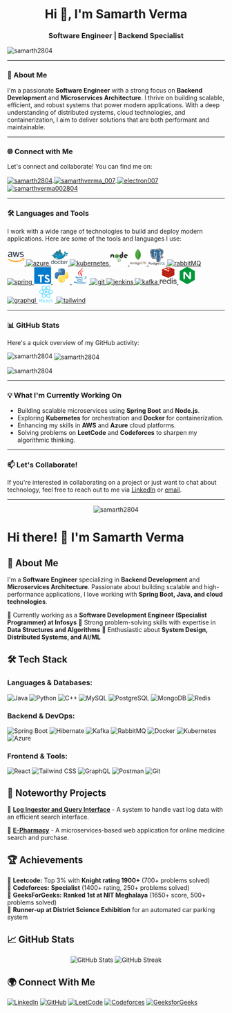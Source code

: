 <h1 align="center">Hi 👋, I'm Samarth Verma</h1>
<h3 align="center">Software Engineer | Backend Specialist </h3>

<p align="left"> 
  <img src="https://komarev.com/ghpvc/?username=samarth2804&label=Profile%20views&color=0e75b6&style=flat" alt="samarth2804" /> 
</p>

---

### 🚀 About Me

I'm a passionate **Software Engineer** with a strong focus on **Backend Development** and **Microservices Architecture**. I thrive on building scalable, efficient, and robust systems that power modern applications. With a deep understanding of distributed systems, cloud technologies, and containerization, I aim to deliver solutions that are both performant and maintainable.

---

### 🌐 Connect with Me

Let's connect and collaborate! You can find me on:

<p align="left">
  <a href="https://linkedin.com/in/samarth2804" target="blank">
    <img align="center" src="https://raw.githubusercontent.com/rahuldkjain/github-profile-readme-generator/master/src/images/icons/Social/linked-in-alt.svg" alt="samarth2804" height="30" width="40" />
  </a>
  <a href="https://codeforces.com/profile/samarthverma_007" target="blank">
    <img align="center" src="https://raw.githubusercontent.com/rahuldkjain/github-profile-readme-generator/master/src/images/icons/Social/codeforces.svg" alt="samarthverma_007" height="30" width="40" />
  </a>
  <a href="https://www.leetcode.com/electron007" target="blank">
    <img align="center" src="https://raw.githubusercontent.com/rahuldkjain/github-profile-readme-generator/master/src/images/icons/Social/leet-code.svg" alt="electron007" height="30" width="40" />
  </a>
  <a href="https://auth.geeksforgeeks.org/user/samarthverma002804" target="blank">
    <img align="center" src="https://raw.githubusercontent.com/rahuldkjain/github-profile-readme-generator/master/src/images/icons/Social/geeks-for-geeks.svg" alt="samarthverma002804" height="30" width="40" />
  </a>
</p>

---

### 🛠️ Languages and Tools

I work with a wide range of technologies to build and deploy modern applications. Here are some of the tools and languages I use:

<p align="left">
  <a href="https://aws.amazon.com" target="_blank" rel="noreferrer"> 
    <img src="https://raw.githubusercontent.com/devicons/devicon/master/icons/amazonwebservices/amazonwebservices-original-wordmark.svg" alt="aws" width="40" height="40"/> 
  </a>
  <a href="https://azure.microsoft.com/en-in/" target="_blank" rel="noreferrer"> 
    <img src="https://www.vectorlogo.zone/logos/microsoft_azure/microsoft_azure-icon.svg" alt="azure" width="40" height="40"/> 
  </a>
  <a href="https://www.docker.com/" target="_blank" rel="noreferrer"> 
    <img src="https://raw.githubusercontent.com/devicons/devicon/master/icons/docker/docker-original-wordmark.svg" alt="docker" width="40" height="40"/> 
  </a>
  <a href="https://kubernetes.io" target="_blank" rel="noreferrer"> 
    <img src="https://www.vectorlogo.zone/logos/kubernetes/kubernetes-icon.svg" alt="kubernetes" width="40" height="40"/> 
  </a>
  <a href="https://nodejs.org" target="_blank" rel="noreferrer"> 
    <img src="https://raw.githubusercontent.com/devicons/devicon/master/icons/nodejs/nodejs-original-wordmark.svg" alt="nodejs" width="40" height="40"/> 
  </a>
  <a href="https://www.mongodb.com/" target="_blank" rel="noreferrer"> 
    <img src="https://raw.githubusercontent.com/devicons/devicon/master/icons/mongodb/mongodb-original-wordmark.svg" alt="mongodb" width="40" height="40"/> 
  </a>
  <a href="https://www.postgresql.org" target="_blank" rel="noreferrer"> 
    <img src="https://raw.githubusercontent.com/devicons/devicon/master/icons/postgresql/postgresql-original-wordmark.svg" alt="postgresql" width="40" height="40"/> 
  </a>
  <a href="https://www.rabbitmq.com" target="_blank" rel="noreferrer"> 
    <img src="https://www.vectorlogo.zone/logos/rabbitmq/rabbitmq-icon.svg" alt="rabbitMQ" width="40" height="40"/> 
  </a>
  <a href="https://spring.io/" target="_blank" rel="noreferrer"> 
    <img src="https://www.vectorlogo.zone/logos/springio/springio-icon.svg" alt="spring" width="40" height="40"/> 
  </a>
  <a href="https://www.typescriptlang.org/" target="_blank" rel="noreferrer"> 
    <img src="https://raw.githubusercontent.com/devicons/devicon/master/icons/typescript/typescript-original.svg" alt="typescript" width="40" height="40"/> 
  </a>
  <a href="https://www.python.org" target="_blank" rel="noreferrer"> 
    <img src="https://raw.githubusercontent.com/devicons/devicon/master/icons/python/python-original.svg" alt="python" width="40" height="40"/> 
  </a>
  <a href="https://www.java.com" target="_blank" rel="noreferrer"> 
    <img src="https://raw.githubusercontent.com/devicons/devicon/master/icons/java/java-original.svg" alt="java" width="40" height="40"/> 
  </a>
  <a href="https://git-scm.com/" target="_blank" rel="noreferrer"> 
    <img src="https://www.vectorlogo.zone/logos/git-scm/git-scm-icon.svg" alt="git" width="40" height="40"/> 
  </a>
  <a href="https://www.jenkins.io" target="_blank" rel="noreferrer"> 
    <img src="https://www.vectorlogo.zone/logos/jenkins/jenkins-icon.svg" alt="jenkins" width="40" height="40"/> 
  </a>
  <a href="https://kafka.apache.org/" target="_blank" rel="noreferrer"> 
    <img src="https://www.vectorlogo.zone/logos/apache_kafka/apache_kafka-icon.svg" alt="kafka" width="40" height="40"/> 
  </a>
  <a href="https://redis.io" target="_blank" rel="noreferrer"> 
    <img src="https://raw.githubusercontent.com/devicons/devicon/master/icons/redis/redis-original-wordmark.svg" alt="redis" width="40" height="40"/> 
  </a>
  <a href="https://www.nginx.com" target="_blank" rel="noreferrer"> 
    <img src="https://raw.githubusercontent.com/devicons/devicon/master/icons/nginx/nginx-original.svg" alt="nginx" width="40" height="40"/> 
  </a>
  <a href="https://graphql.org" target="_blank" rel="noreferrer"> 
    <img src="https://www.vectorlogo.zone/logos/graphql/graphql-icon.svg" alt="graphql" width="40" height="40"/> 
  </a>
  <a href="https://reactjs.org/" target="_blank" rel="noreferrer"> 
    <img src="https://raw.githubusercontent.com/devicons/devicon/master/icons/react/react-original-wordmark.svg" alt="react" width="40" height="40"/> 
  </a>
  <a href="https://tailwindcss.com/" target="_blank" rel="noreferrer"> 
    <img src="https://www.vectorlogo.zone/logos/tailwindcss/tailwindcss-icon.svg" alt="tailwind" width="40" height="40"/> 
  </a>
</p>

---

### 📊 GitHub Stats

Here's a quick overview of my GitHub activity:

<p align="left">
  <img align="left" src="https://github-readme-stats.vercel.app/api/top-langs?username=samarth2804&show_icons=true&locale=en&layout=compact" alt="samarth2804" />
</p>

<p>&nbsp;<img align="center" src="https://github-readme-stats.vercel.app/api?username=samarth2804&show_icons=true&locale=en" alt="samarth2804" /></p>

<p><img align="center" src="https://github-readme-streak-stats.herokuapp.com/?user=samarth2804&" alt="samarth2804" /></p>

---

### 💡 What I'm Currently Working On

- Building scalable microservices using **Spring Boot** and **Node.js**.
- Exploring **Kubernetes** for orchestration and **Docker** for containerization.
- Enhancing my skills in **AWS** and **Azure** cloud platforms.
- Solving problems on **LeetCode** and **Codeforces** to sharpen my algorithmic thinking.

---

### 📫 Let's Collaborate!

If you're interested in collaborating on a project or just want to chat about technology, feel free to reach out to me via [LinkedIn](https://linkedin.com/in/samarth2804) or [email](mailto:samarthverma002804@gmail.com).

---

<p align="center"> 
  <img src="https://github-profile-trophy.vercel.app/?username=samarth2804&theme=onedark" alt="samarth2804" />
</p>












# Hi there! 👋 I'm Samarth Verma

## 🚀 About Me
I'm a **Software Engineer** specializing in **Backend Development** and **Microservices Architecture**. Passionate about building scalable and high-performance applications, I love working with **Spring Boot, Java, and cloud technologies**.

🔹 Currently working as a **Software Development Engineer (Specialist Programmer) at Infosys**
🔹 Strong problem-solving skills with expertise in **Data Structures and Algorithms**
🔹 Enthusiastic about **System Design, Distributed Systems, and AI/ML**

## 🛠 Tech Stack

### **Languages & Databases:**  
![Java](https://img.shields.io/badge/Java-ED8B00?style=for-the-badge&logo=java&logoColor=white)
![Python](https://img.shields.io/badge/Python-3776AB?style=for-the-badge&logo=python&logoColor=white)
![C++](https://img.shields.io/badge/C++-00599C?style=for-the-badge&logo=cplusplus&logoColor=white)
![MySQL](https://img.shields.io/badge/MySQL-4479A1?style=for-the-badge&logo=mysql&logoColor=white)
![PostgreSQL](https://img.shields.io/badge/PostgreSQL-316192?style=for-the-badge&logo=postgresql&logoColor=white)
![MongoDB](https://img.shields.io/badge/MongoDB-47A248?style=for-the-badge&logo=mongodb&logoColor=white)
![Redis](https://img.shields.io/badge/Redis-DC382D?style=for-the-badge&logo=redis&logoColor=white)

### **Backend & DevOps:**  
![Spring Boot](https://img.shields.io/badge/Spring%20Boot-6DB33F?style=for-the-badge&logo=springboot&logoColor=white)
![Hibernate](https://img.shields.io/badge/Hibernate-59666C?style=for-the-badge&logo=hibernate&logoColor=white)
![Kafka](https://img.shields.io/badge/Apache%20Kafka-231F20?style=for-the-badge&logo=apachekafka&logoColor=white)
![RabbitMQ](https://img.shields.io/badge/RabbitMQ-FF6600?style=for-the-badge&logo=rabbitmq&logoColor=white)
![Docker](https://img.shields.io/badge/Docker-2496ED?style=for-the-badge&logo=docker&logoColor=white)
![Kubernetes](https://img.shields.io/badge/Kubernetes-326CE5?style=for-the-badge&logo=kubernetes&logoColor=white)
![Azure](https://img.shields.io/badge/Microsoft%20Azure-0078D4?style=for-the-badge&logo=microsoftazure&logoColor=white)

### **Frontend & Tools:**  
![React](https://img.shields.io/badge/React-61DAFB?style=for-the-badge&logo=react&logoColor=white)
![Tailwind CSS](https://img.shields.io/badge/Tailwind%20CSS-38B2AC?style=for-the-badge&logo=tailwindcss&logoColor=white)
![GraphQL](https://img.shields.io/badge/GraphQL-E10098?style=for-the-badge&logo=graphql&logoColor=white)
![Postman](https://img.shields.io/badge/Postman-FF6C37?style=for-the-badge&logo=postman&logoColor=white)
![Git](https://img.shields.io/badge/Git-F05032?style=for-the-badge&logo=git&logoColor=white)

## 📌 Noteworthy Projects
🔹 **[Log Ingestor and Query Interface](https://github.com/samarth2804/Log-Ingestor-and-Query-Interface)** - A system to handle vast log data with an efficient search interface.

🔹 **[E-Pharmacy](https://github.com/samarth2804/E-Pharmacy)** - A microservices-based web application for online medicine search and purchase.

## 🏆 Achievements
🎯 **Leetcode:** Top 3% with **Knight rating 1900+** (700+ problems solved)  
🎯 **Codeforces:** **Specialist** (1400+ rating, 250+ problems solved)  
🎯 **GeeksForGeeks:** **Ranked 1st at NIT Meghalaya** (1650+ score, 500+ problems solved)  
🎯 **Runner-up at District Science Exhibition** for an automated car parking system

## 📈 GitHub Stats
<p align="center">
  <img src="https://github-readme-stats.vercel.app/api?username=samarth2804&show_icons=true&theme=dark" alt="GitHub Stats" width="400" />
  <img src="https://github-readme-streak-stats.herokuapp.com/?user=samarth2804&theme=dark" alt="GitHub Streak" width="400" />
</p>

## 🌍 Connect With Me
<p align="left">
<a href="https://linkedin.com/in/samarth2804" target="_blank"><img src="https://img.shields.io/badge/LinkedIn-0077B5?style=for-the-badge&logo=linkedin&logoColor=white" alt="LinkedIn"/></a>
<a href="https://github.com/samarth2804" target="_blank"><img src="https://img.shields.io/badge/GitHub-181717?style=for-the-badge&logo=github&logoColor=white" alt="GitHub"/></a>
<a href="https://leetcode.com/Electron007" target="_blank"><img src="https://img.shields.io/badge/LeetCode-FFA116?style=for-the-badge&logo=leetcode&logoColor=black" alt="LeetCode"/></a>
<a href="https://codeforces.com/profile/samarthverma_007" target="_blank"><img src="https://img.shields.io/badge/Codeforces-1F8ACB?style=for-the-badge&logo=codeforces&logoColor=white" alt="Codeforces"/></a>
<a href="https://auth.geeksforgeeks.org/user/samarthverma002804" target="_blank"><img src="https://img.shields.io/badge/GeeksforGeeks-2F8D46?style=for-the-badge&logo=geeksforgeeks&logoColor=white" alt="GeeksforGeeks"/></a>
</p>


